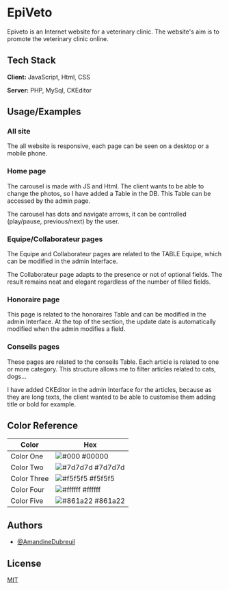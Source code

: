 
# EpiVeto

Epiveto is an Internet website for a veterinary clinic. The website's aim is to promote the veterinary clinic online.



## Tech Stack

**Client:** JavaScript, Html, CSS

**Server:** PHP, MySql, CKEditor


## Usage/Examples

### All site

The all website is responsive, each page can be seen on a desktop or a mobile phone.

### Home page

The carousel is made with JS and Html. The client wants to be able to change the photos, so I have added a Table in the DB. This Table can be accessed by the admin page.  


The carousel has dots and navigate arrows, it can be controlled (play/pause, previous/next) by the user.

### Equipe/Collaborateur pages

The Equipe and Collaborateur pages are related to the TABLE Equipe, which can be modified in the admin Interface.

The Collaborateur page adapts to the presence or not of optional fields. The result remains neat and elegant regardless of the number of filled fields.

### Honoraire page

This page is related to the honoraires Table and can be modified in the admin Interface. At the top of the section, the update date is automatically modified when the admin modifies a field. 

### Conseils pages

These pages are related to the conseils Table. Each article is related to one or more category. This structure allows me to filter articles related to cats, dogs...

I have added CKEditor in the admin Interface for the articles, because as they are long texts, the client wanted to be able to customise them adding title or bold for example.
## Color Reference

| Color             | Hex                                                                |
| ----------------- | ------------------------------------------------------------------ |
| Color One | ![#000](https://via.placeholder.com/10/000000?text=+) #00000 |
| Color Two | ![#7d7d7d](https://via.placeholder.com/10/7d7d7d?text=+) #7d7d7d |
| Color Three | ![#f5f5f5](https://via.placeholder.com/10/f5f5f5?text=+) #f5f5f5 |
| Color Four| ![#ffffff](https://via.placeholder.com/10/ffffff?text=+) #ffffff |
| Color Five| ![#861a22](https://via.placeholder.com/10/861a22?text=+) #861a22 |

## Authors

- [@AmandineDubreuil](https://github.com/AmandineDubreuil)


## License

[MIT](https://choosealicense.com/licenses/mit/)

